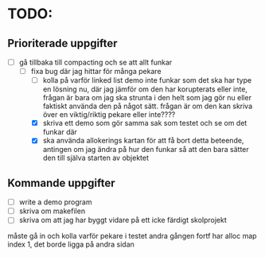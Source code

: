 # TODO:

## Prioriterade uppgifter

- [ ] gå tillbaka till compacting och se att allt funkar
  - [ ] fixa bug där jag hittar för många pekare
    - [ ] kolla på varför linked list demo inte funkar som det ska
          har type en lösning nu, där jag jämför om den har korupterats eller inte, frågan är bara om jag
          ska strunta i den helt som jag gör nu eller faktiskt använda den på något sätt.
          frågan är om den kan skriva över en viktig/riktig pekare eller inte????
    - [x] skriva ett demo som gör samma sak som testet och se om det funkar där
    - [x] ska använda allokerings kartan för att få bort detta beteende,
          antingen om jag ändra på hur den funkar så att den bara sätter den till
          själva starten av objektet

## Kommande uppgifter

- [ ] write a demo program
- [ ] skriva om makefilen
- [ ] skriva om att jag har byggt vidare på ett icke färdigt skolprojekt

måste gå in och kolla varför pekare i testet andra gången fortf har alloc map index 1, det borde ligga på andra sidan
